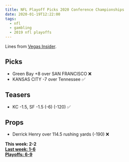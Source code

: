 ```yaml
---
title: NFL Playoff Picks 2020 Conference Championships
date: 2020-01-19T12:22:00
tags:
  - nfl
  - gambling
  - 2019 nfl playoffs
---
```


Lines from [Vegas Insider](http://www.vegasinsider.com/nfl/matchups/matchups.cfm/week/20/season/2019).

## Picks

- Green Bay +8 over SAN FRANCISCO ❌
- KANSAS CITY -7 over Tennessee ✅

## Teasers

- KC -1.5, SF -1.5 (-6) (-120) ✅

## Props

- Derrick Henry over 114.5 rushing yards (-190) ❌

**This week: 2-2**<br/>
**[Last week: 1-6](/articles/nfl-playoff-picks-2020-divisional-round)**<br/>
**[Playoffs: 6-9](/tags/2019-nfl-playoffs)**
